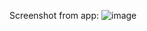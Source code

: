 Screenshot from app:
![image]([https://github.com/muhammetozeski/ShowPicOnly/assets/51961772/28d5a234-377f-49b8-8aed-ef90203f466c](https://i.ibb.co/C69f8Zc/image.png))
